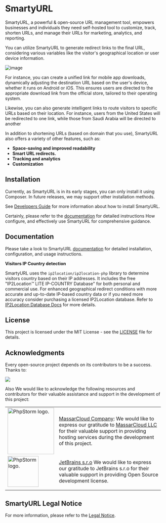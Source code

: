 # SmartyURL

SmartyURL, a powerful & open-source URL management tool, empowers businesses and individuals they need self-hosted tool to customize, track, shorten URLs, and manage their URLs for marketing, analytics, and reporting.

You can utilize SmartyURL to generate redirect links to the final URL, considering various variables like the visitor's geographical location or user device information.


![image](https://github.com/Extendy/SmartyURL/assets/162535/2d08c064-89e6-4d87-9bbc-067e3168c0ea)


For instance, you can create a unified link for mobile app downloads, dynamically adjusting the destination URL based on the user's device, whether it runs on Android or iOS. This ensures users are directed to the appropriate download link from the official store, tailored to their operating system.

Likewise, you can also generate intelligent links to route visitors to specific URLs based on their location. For instance, users from the United States will be redirected to one link, while those from Saudi Arabia will be directed to another

In addition to shortening URLs (based on domain that you use), SmartyURL also offers a variety of other features, such as:

* **Space-saving and improved readability**
* **Smart URL redirects.**
* **Tracking and analytics**
* **Customization**

## Installation

Currently, as SmartyURL is in its early stages, you can only install it using Composer. In future releases, we may support other installation methods.

See [Developers Guide](http://extendy.github.io/SmartyURL/developers) for more information about how to install SmartyURL.

Certainly, please refer to the [documentation](http://extendy.github.io/SmartyURL) for detailed instructions How configure, and effectively use SmartyURL for comprehensive guidance.

## Documentation

Please take a look to SmartyURL [documentation](http://extendy.github.io/SmartyURL) for detailed installation, configuration, and usage instructions.

**Visitors IP Country detection**

SmartyURL uses the `ip2location/ip2location-php` library to determine visitors country based on their IP addresses. It includes the free "IP2Location™ LITE IP-COUNTRY Database" for both personal and commercial use. For enhanced geographical redirect conditions with more accurate and up-to-date IP-based country data or if you need more accuracy consider purchasing a licensed IP2Location database. Refer to [IP2Location Database Docs](http://extendy.github.io/SmartyURL/ip2location/) for more details.


## License
This project is licensed under the MIT License - see the [LICENSE](http://extendy.github.io/SmartyURL/license) file for details.

## Acknowledgments

Every open-source project depends on its contributors to be a success. Thanks to:

<a href="https://github.com/extendy/smartyurl/graphs/contributors">
<img src="https://contrib.rocks/image?repo=extendy/smartyurl" />
</a>


Also We would like to acknowledge the following resources and contributors for their valuable assistance and support in the development of this project:


|   | |
| ------------- | ------------- |
| <img width="150" src="https://d1z6v8w317q2lf.cloudfront.net/misc/cdn1/img/massarcloud_logo_rectangle_336x106px.png" alt="PhpStorm logo."> | [MassarCloud Company](https://massarcloud.sa): We would like to express our gratitude to [MassarCloud LLC](https://massarcloud.sa) for their valuable support in providing hosting services during the development of this project.  |
| <img width="100" src="https://resources.jetbrains.com/storage/products/company/brand/logos/PhpStorm_icon.svg" alt="PhpStorm logo.">  | [JetBrains s.r.o](https://jb.gg/OpenSourceSupport) We would like to express our gratitude to JetBrains s.r.o for their valuable support in providing Open Source development license.  |
|   | |



## SmartyURL Legal Notice

For more information, please refer to the [Legal Notice](http://extendy.github.io/SmartyURL/legalnotice).
